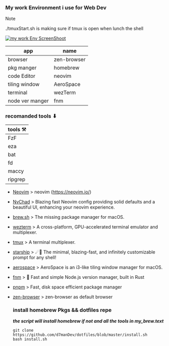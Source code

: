 ### My work Environment i use for Web Dev

> [!NOTE]
> ./tmuxStart.sh is making sure if tmux is open when lunch the shell

[![my work Env ScreenShoot](https://i.ibb.co/qJSzvfV/SCR-20241118-sscu.jpg)](https://i.ibb.co/qJSzvfV/SCR-20241118-sscu.jpg)

| app             | name        |
| --------------- | ----------- |
| browser         | zen-browser |
| pkg manger      | homebrew    |
| code Editor     | neovim      |
| tiling window   | AeroSpace   |
| terminal        | wezTerm     |
| node ver manger | fnm         |

### recomanded tools ⬇︎

| tools ⚒️ |
| -------- |
| FzF      |
| eza      |
| bat      |
| fd       |
| maccy    |
| ripgrep  |

- [Neovim](https://github.com/neovim/neovim) > neovim (https://neovim.io/)
- [NvChad](https://github.com/NvChad/NvChad) > Blazing fast Neovim config
  providing solid defaults and a beautiful UI, enhancing your neovim experience.
- [brew.sh](https://github.com/Homebrew/brew) > The missing package manager for
  macOS.
- [wezterm](https://github.com/wez/wezterm) > A cross-platform, GPU-accelerated
  terminal emulator and multiplexer.
- [tmux](https://github.com/tmux/tmux) > A terminal multiplexer.
- [starship](https://github.com/starship/starship) > ☄🌌️ The minimal,
  blazing-fast, and infinitely customizable prompt for any shell!
- [aerospace](https://github.com/nikitabobko/AeroSpace) > AeroSpace is an
  i3-like tiling window manager for macOS.
- [fnm](https://github.com/Schniz/fnm) > 🚀 Fast and simple Node.js version
  manager, built in Rust
- [pnpm](https://github.com/pnpm/pnpm) > Fast, disk space efficient package
  manager
- [zen-browser](https://github.com/zen-browser/www) > zen-browser as default
  browser

  ### install homebrew Pkgs && dotfiles repe

  **_the script will install homebrew if not and all the tools in
  my_brew.text_**

  ```
  git clone https://github.com/d7manDev/dotfiles/blob/master/install.sh
  bash install.sh
  ```
